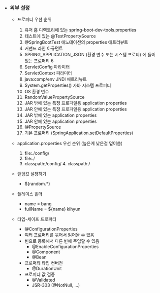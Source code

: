 - ### 외부 설정
  - 프로퍼티 우선 순위
    1. 유저 홈 디렉토리에 있는 spring-boot-dev-tools.properties
    2. 테스트에 있는 @TestPropertySource
    3.  @SpringBootTest 애노테이션의 properties 애트리뷰트
    4.  커맨드 라인 아규먼트 
    5. SPRING_APPLICATION_JSON (환경 변수 또는 시스템 프로티) 에 들어있는 프로퍼티 6
    6. ServletConfig 파라미터 
    7. ServletContext 파라미터 
    8.  java:comp/env JNDI 애트리뷰트
    9.  System.getProperties() 자바 시스템 프로퍼티 
    10. OS 환경 변수
    11. RandomValuePropertySource
    12. JAR 밖에 있는 특정 프로파일용 application properties
    13. JAR 안에 있는 특정 프로파일용 application properties
    14. JAR 밖에 있는 application properties 
    15. JAR 안에 있는 application properties 
    16. @PropertySource
    17. 기본 프로퍼티 (SpringApplication.setDefaultProperties) 

  

  - application.properties 우선 순위 (높은게 낮은걸 덮어씀) 

    1. file:./config/
    2.  file:./
    3.  classpath:/config/ 4. classpath:/ 

  - 랜덤값 설정하기

    - ${random.*} 

  - 플레이스 홀더

    - name = bang
    - fullName = ${name} kihyun 

    

  - 타입-세이프 프로퍼티

    - @ConfigurationProperties 
    - 여러 프로퍼티를 묶어서 읽어올 수 있음
    - 빈으로 등록해서 다른 빈에 주입할 수 있음
      -  @EnableConfigurationProperties 
      - @Component
      -  @Bean 
    - 프로퍼티 타입 컨버전 
      - @DurationUnit 
    - 프로퍼티 값 검증
      - @Validated 
      - JSR-303 (@NotNull, ...)